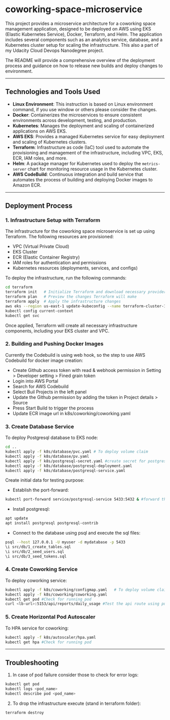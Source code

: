 # coworking-space-microservice

This project provides a microservice architecture for a coworking space management application, designed to be deployed on AWS using EKS (Elastic Kubernetes Service), Docker, Terraform, and Helm. The application includes several components such as an analytics service, database, and a Kubernetes cluster setup for scaling the infrastructure. This also a part of my Udacity Cloud Devops Nanodegree project.

The README will provide a comprehensive overview of the deployment process and guidance on how to release new builds and deploy changes to environment.

---
## Technologies and Tools Used

- **Linux Environment**: This instruction is based on Linux environment command, if you use window or others please consider the changes.
- **Docker**: Containerizes the microservices to ensure consistent environments across development, testing, and production.
- **Kubernetes**: Manages the deployment and scaling of containerized applications on AWS EKS.
- **AWS EKS**: Provides a managed Kubernetes service for easy deployment and scaling of Kubernetes clusters.
- **Terraform**: Infrastructure as code (IaC) tool used to automate the provisioning and management of the infrastructure, including VPC, EKS, ECR, IAM roles, and more.
- **Helm**: A package manager for Kubernetes used to deploy the `metrics-server` chart for monitoring resource usage in the Kubernetes cluster.
- **AWS CodeBuild**: Continuous integration and build service that automates the process of building and deploying Docker images to Amazon ECR.

---
## Deployment Process
### 1. **Infrastructure Setup with Terraform**
The infrastructure for the coworking space microservice is set up using Terraform. The following resources are provisioned:
- VPC (Virtual Private Cloud)
- EKS Cluster
- ECR (Elastic Container Registry)
- IAM roles for authentication and permissions
- Kubernetes resources (deployments, services, and configs)

To deploy the infrastructure, run the following commands:
```bash
cd terraform
terraform init   # Initialize Terraform and download necessary providers
terraform plan   # Preview the changes Terraform will make
terraform apply  # Apply the infrastructure changes
aws eks --region us-east-1 update-kubeconfig --name terraform-cluster-1 #Update EKS kubeconfig
kubectl config current-context 
kubectl get svc 
```
Once applied, Terraform will create all necessary infrastructure components, including your EKS cluster and VPC.

### 2. **Building and Pushing Docker Images**
Currently the Codebuild is using web hook, so the step to use AWS Codebuild for docker image creation:
- Create Github access token with read & webhook permission in Setting > Developer setting > Fined grain token
- Login into AWS Portal
- Search for AWS Codebuild 
- Select Buil Projects in the left panel
- Update the Github permission by adding the token in Project details > Source
- Press Start Build to trigger the process
- Update ECR image url in k8s/coworking/coworking.yaml

### 3. **Create Database Service**
To deploy Postgresql database to EKS node:
```bash
cd ..
kubectl apply -f k8s/database/pvc.yaml # To deploy volume claim
kubectl apply -f k8s/database/pv.yaml 
kubectl apply -f k8s/postgresql-secret.yaml #create secret for postgresdb credentials
kubectl apply -f k8s/database/postgresql-deployment.yaml
kubectl apply -f k8s/database/postgresql-service.yaml
```
Create initial data for testing purpose:
- Establish the port-forward:
```bash
kubectl port-forward service/postgresql-service 5433:5432 & #forward the postgresql service to local port 5433
```
- Install postgresql:
```bash
apt update
apt install postgresql postgresql-contrib
```
- Connect to the database using psql and execute the sql files:
```bash
psql --host 127.0.0.1 -U myuser -d mydatabase -p 5433
\i src/db/1_create_tables.sql
\i src/db/2_seed_users.sql
\i src/db/3_seed_tokens.sql
```

### 4. **Create Coworking Service**
To deploy coworking service:
```bash
kubectl apply -f k8s/coworking/configmap.yaml   # To deploy volume claim
kubectl apply -f k8s/coworking/coworking.yaml 
kubectl get pod #Check for running pod
curl <lb-url>:5153/api/reports/daily_usage #Test the api route using public loadbalancer address
```


### 5. **Create Horizontal Pod Autoscaler**
To HPA service for coworking:
```bash
kubectl apply -f k8s/autoscaler/hpa.yaml
kubectl get hpa #Check for running pod
```

---
## Troubleshooting
1. In case of pod failure consider those to check for error logs:
```bash
kubectl get pod
kubectl logs <pod_name>
kubectl describe pod <pod_name>
```
2. To drop the infrastructure execute (stand in terraform folder):
```bash
terraform destroy
```